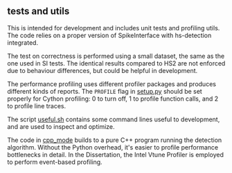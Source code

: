 ## tests and utils

This is intended for development and includes unit tests and profiling utils. The code relies on a proper version of SpikeInterface with hs-detection integrated.

The test on correctness is performed using a small dataset, the same as the one used in SI tests. The identical results compared to HS2 are not enforced due to behaviour differences, but could be helpful in development.

The performance profiling uses different profiler packages and produces different kinds of reports. The `PROFILE` flag in [setup.py](../setup.py#L33) should be set properly for Cython profiling: 0 to turn off, 1 to profile function calls, and 2 to profile line traces.

The script [useful.sh](./useful.sh) contains some command lines useful to development, and are used to inspect and optimize.

The code in [cpp_mode](./cpp_mode) builds to a pure C++ program running the detection algorithm. Without the Python overhead, it's easier to profile performance bottlenecks in detail. In the Dissertation, the Intel Vtune Profiler is employed to perform event-based profiling.
